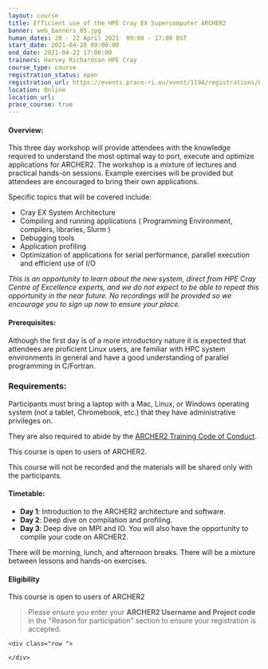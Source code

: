 ```yaml
---
layout: course
title: Efficient use of the HPE Cray EX Supercomputer ARCHER2 
banner: web_banners_05.jpg 
human_dates: 20 - 22 April 2021  09:00 - 17:00 BST
start_date: 2021-04-20 09:00:00
end_date: 2021-04-22 17:00:00
trainers: Harvey Richardson HPE Cray
course_type: course
registration_status: open
registration_url: https://events.prace-ri.eu/event/1194/registrations/869/
location: Online
location_url:
prace_course: true
---
```


#### Overview:

This three day workshop will provide attendees with the knowledge required to understand the most optimal way to port, execute and optimize applications for ARCHER2.  The workshop is a mixture of lectures and practical hands-on sessions.  Example exercises will be provided but attendees are encouraged to bring their own applications.

Specific topics that will be covered include:
* Cray EX System Architecture
* Compiling and running applications ( Programming Environment, compilers, libraries, Slurm )
* Debugging tools
* Application profiling 
* Optimization of applications for serial performance, parallel execution and efficient use of I/O

*This is an opportunity to learn about the new system, direct from HPE Cray Centre of Excellence experts, and we do not expect to be able to repeat this opportunity in the near future.  No recordings will be provided so we encourage you to sign up now to ensure your place.*

#### Prerequisites:

Although the first day is of a more introductory nature it is expected that attendees are proficient Linux users, are familiar with HPC system environments in general and have a good understanding of parallel programming in C/Fortran.

### Requirements:

Participants must bring a laptop with a Mac, Linux, or Windows operating system (not a tablet, Chromebook, etc.) that they have administrative privileges on.

They are also required to abide by the [ARCHER2 Training Code of Conduct](../../code-of-conduct/). 

This course is open to users of ARCHER2. 

This course will not be recorded and the materials will be shared only with the participants.

#### Timetable:

- **Day 1**: Introduction to the ARCHER2 architecture and software.
- **Day 2**: Deep dive on compilation and profiling.
- **Day 3**: Deep dive on MPI and IO. You will also have the opportunity to compile your code on ARCHER2.

There will be morning, lunch, and afternoon breaks. 
There will be a mixture between lessons and hands-on exercises.

#### Eligibility

This course is open to users of ARCHER2

>  Please ensure you enter your **ARCHER2 Username and Project code** in the "Reason for participation" section to ensure your registration is accepted.

<section id="service">

<!-- 

<h2><a name="materials">Course materials</a></h2>
 -->


    <div class="row ">	

<!-- 		
      <div class="col-xs-6 col-sm-4">
        <a class="ar2_linkbox ar2_linkbox-green" 
          href="   ">
          <strong>Course materials</strong>         
        </a>
      </div>
 -->

<!--  
      <div class="col-xs-6 col-sm-4">
        <a class="ar2_linkbox ar2_linkbox-teal" 
          href="https://pad.archer2.ac.uk/p/210420-efficient-use">
          <strong>Course Chat</strong>       
        </a>
      </div>
		
 -->
 	</div>
		
		
					


<!-- 		
<h2><a name="videos">Videos</a></h2>

<h3>Session 1</h3>

<div>
	<iframe title="Video" width="560" height="315" src="https://www.youtube.com/embed/xxxxxxxxxxx" frameborder="0" allow="accelerometer; autoplay; encrypted-media; gyroscope; picture-in-picture" allowfullscreen></iframe>
</div>

 -->





<!-- 
<h2><a name="feedback">Feedback</a></h2>


    <div class="row ">	

      <div class="col-xs-6 col-sm-4">
        <a class="ar2_linkbox ar2_linkbox-teal" 


		   href="https://events.prace-ri.eu/event/1194/surveys/780"

		>
          <strong>Feedback</strong><br/>
          Please let us know what was great about this course and anything we can improve
        </a>
      </div>
    </div>
		
 -->		

 
</section>


